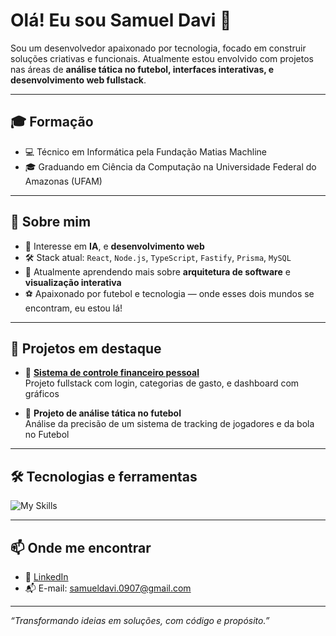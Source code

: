 # Olá! Eu sou Samuel Davi 👋

Sou um desenvolvedor apaixonado por tecnologia, focado em construir soluções criativas e funcionais. Atualmente estou envolvido com projetos nas áreas de **análise tática no futebol, interfaces interativas, e desenvolvimento web fullstack**.

---

## 🎓 Formação

- 💻 Técnico em Informática pela Fundação Matias Machline  
- 🎓 Graduando em Ciência da Computação na Universidade Federal do Amazonas (UFAM)  

---

## 🚀 Sobre mim

- 🧠 Interesse em **IA**, e **desenvolvimento web**
- 🛠 Stack atual: `React`, `Node.js`, `TypeScript`, `Fastify`, `Prisma`, `MySQL`
- 🌱 Atualmente aprendendo mais sobre **arquitetura de software** e **visualização interativa**
- ⚽ Apaixonado por futebol e tecnologia — onde esses dois mundos se encontram, eu estou lá!

---

## 💼 Projetos em destaque

- 💸 **[Sistema de controle financeiro pessoal](https://roxyall-control.vercel.app/)**  
  Projeto fullstack com login, categorias de gasto, e dashboard com gráficos

- 🎯 **Projeto de análise tática no futebol**  
  Análise da precisão de um sistema de tracking de jogadores e da bola no Futebol

---

## 🛠 Tecnologias e ferramentas

![My Skills](https://skillicons.dev/icons?i=ts,nodejs,react,nextjs,mysql,prisma,git,vercel,render)

---

## 📫 Onde me encontrar

- 💼 [LinkedIn](https://www.linkedin.com/in/samchagas/)
- 📬 E-mail: [samueldavi.0907@gmail.com](mailto:samueldavi.0907@gmail.com)

---

_“Transformando ideias em soluções, com código e propósito.”_
